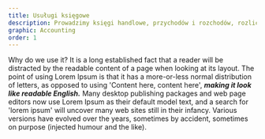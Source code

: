 ```yaml
---
title: Usuługi księgowe
description: Prowadzimy księgi handlowe, przychodów i rozchodów, rozliczenia ryczałtowe oraz deklaracje podatkowe (miesięczne, kwartalne, roczne). Pomagamy również w uporządkowaniu zaległości.
graphic: Accounting
order: 1
---
```


Why do we use it?
It is a long established fact that a reader will be distracted by the readable content of a page when looking at its layout. The point of using Lorem Ipsum is that it has a more-or-less normal distribution of letters, as opposed to using 'Content here, content here', ***making it look like readable English.*** Many desktop publishing packages and web page editors now use Lorem Ipsum as their default model text, and a search for 'lorem ipsum' will uncover many web sites still in their infancy. Various versions have evolved over the years, sometimes by accident, sometimes on purpose (injected humour and the like).